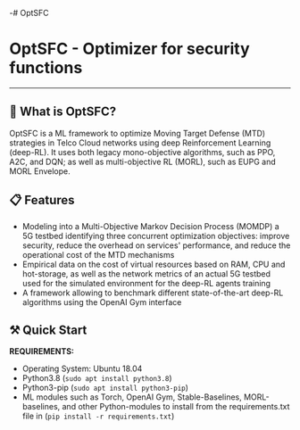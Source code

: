 -# OptSFC
# OptSFC - Optimizer for security functions

-----------------------------------------

## :page_with_curl: What is OptSFC?


OptSFC is a ML framework to optimize Moving Target Defense (MTD) strategies in Telco Cloud networks using deep Reinforcement Learning (deep-RL). It uses both legacy mono-objective algorithms, such as PPO, A2C, and DQN; as well as multi-objective RL (MORL), such as EUPG and MORL Envelope.

## :clipboard: Features

- Modeling into a Multi-Objective Markov Decision Process (MOMDP) a 5G testbed identifying three concurrent optimization objectives: improve security, reduce the overhead on services' performance, and reduce the operational cost of the MTD mechanisms
- Empirical data on the cost of virtual resources based on RAM, CPU and hot-storage, as well as the network metrics of an actual 5G testbed used for the simulated environment for the deep-RL agents training
- A framework allowing to benchmark different state-of-the-art deep-RL algorithms using the OpenAI Gym interface

## :hammer_and_pick: Quick Start

**REQUIREMENTS:**
- Operating System: Ubuntu 18.04
- Python3.8 (```sudo apt install python3.8```)
- Python3-pip (```sudo apt install python3-pip```)
- ML modules such as Torch, OpenAI Gym, Stable-Baselines, MORL-baselines, and other Python-modules to install from the requirements.txt file in  (```pip install -r requirements.txt```)
